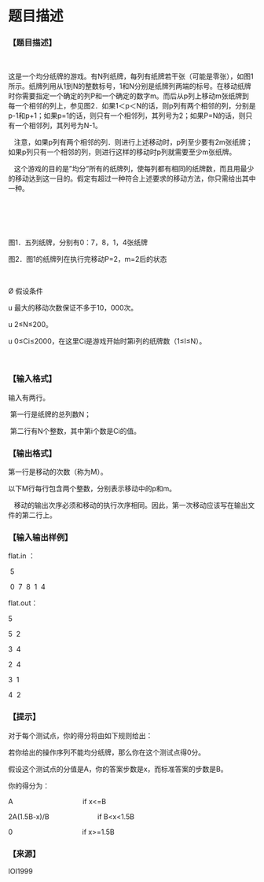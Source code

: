 # 题目描述


<h3>
【题目描述】
</h3>
<p>
<br/>
</p>
<p>
这是一个均分纸牌的游戏。有N列纸牌，每列有纸牌若干张（可能是零张），如图1所示。纸牌列用从1到N的整数标号，1和N分别是纸牌列两端的标号。在移动纸牌时你需要指定一个确定的列P和一个确定的数字m。而后从p列上移动m张纸牌到每一个相邻的列上，参见图2．如果1＜p＜N的话，则p列有两个相邻的列，分别是p-1和p+1；如果p=1的话，则只有一个相邻列，其列号为2；如果P=N的话，则只有一个相邻列，其列号为N-1。
</p>
<p>
   注意，如果p列有两个相邻的列．则进行上述移动时，p列至少要有2m张纸牌；如果p列只有一个相邻的列，则进行这样的移动时p列就需要至少m张纸牌。
</p>
<p>
   这个游戏的目的是”均分”所有的纸牌列，使每列都有相同的纸牌数，而且用最少的移动达到这一目的。假定有超过一种符合上述要求的移动方法，你只需给出其中一种。
</p>
<p>
<br/>
</p>
<p>
<img src="/upload/image/20131207/20131207064751_67595.jpg" alt=""/> 
</p>
<p>
<br/>
</p>
<p>
图1．五列纸牌，分别有0：7，8，1，4张纸牌     
</p>
<p>
图2．图1的纸牌列在执行完移动P=2，m=2后的状态
</p>
<p>
<br/>
</p>
<p>
Ø 假设条件
</p>
<p>
u 最大的移动次数保证不多于10，000次。
</p>
<p>
u 2≤N≤200。
</p>
<p>
u 0≤Ci≤2000，在这里Ci是游戏开始时第i列的纸牌数（1≤I≤N）。
</p>
<p>
<br/>
</p>
<h3>
<strong>【输入格式】</strong> 
</h3>
<p>
输入有两行。
</p>
<p>
 第一行是纸牌的总列数N；
</p>
<p>
 第二行有N个整数，其中第i个数是Ci的值。
</p>
<h3>
【<strong>输出格式】</strong> 
</h3>
<p>
第一行是移动的次数（称为M）。
</p>
<p>
以下M行每行包含两个整数，分别表示移动中的p和m。
</p>
<p>
   移动的输出次序必须和移动的执行次序相同。因此，第一次移动应该写在输出文件的第二行上。
</p>
<h3>
<strong>【输入输出样例】</strong> 
</h3>
<p>
flat.in ：
</p>
<p>
 5
</p>
<p>
 0  7  8  1  4
</p>
<p>
flat.out：
</p>
<p>
5
</p>
<p>
5  2
</p>
<p>
3  4
</p>
<p>
2  4
</p>
<p>
3  1
</p>
<p>
4  2
</p>
<h3>
【提示】
</h3>
<p>
对于每个测试点，你的得分将由如下规则给出：
</p>
<p>
若你给出的操作序列不能均分纸牌，那么你在这个测试点得0分。
</p>
<p>
假设这个测试点的分值是A，你的答案步数是x，而标准答案的步数是B。
</p>
<p>
你的得分为：
</p>
<p>
A                                    if x&lt;=B
</p>
<p>
2A(1.5B-x)/B                         if B&lt;x&lt;1.5B
</p>
<p>
0                                    if x&gt;=1.5B
</p>
<h3>
【来源】
</h3>
<p>
IOI1999
</p>
